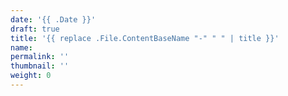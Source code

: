 ```yaml
---
date: '{{ .Date }}'
draft: true
title: '{{ replace .File.ContentBaseName "-" " " | title }}'
name:
permalink: ''
thumbnail: ''
weight: 0
---
```

